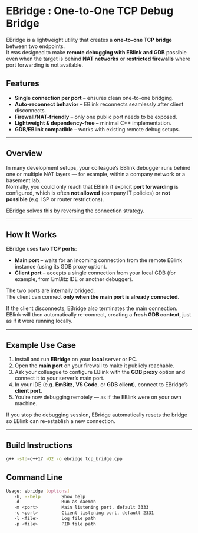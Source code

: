 # EBridge : One-to-One TCP Debug Bridge

EBridge is a lightweight utility that creates a **one-to-one TCP bridge** between two endpoints.  
It was designed to make **remote debugging with EBlink and GDB** possible even when the target
is behind **NAT networks** or **restricted firewalls** where port forwarding is not available.

## Features

-  **Single connection per port** – ensures clean one-to-one bridging.  
-  **Auto-reconnect behavior** – EBlink reconnects seamlessly after client disconnects.  
-  **Firewall/NAT-friendly** – only one public port needs to be exposed.  
-  **Lightweight & dependency-free** – minimal C++ implementation.  
-  **GDB/EBlink compatible** – works with existing remote debug setups.

---

## Overview

In many development setups, your colleague’s EBlink debugger runs behind one or multiple
NAT layers — for example, within a company network or a basement lab.  
Normally, you could only reach that EBlink if explicit **port forwarding** is configured,
which is often **not allowed** (company IT policies) or **not possible** (e.g. ISP or router
restrictions).

EBridge solves this by reversing the connection strategy.

---

## How It Works

EBridge uses **two TCP ports**:

- **Main port** – waits for an incoming connection from the remote EBlink instance (using its GDB proxy option).  
- **Client port** – accepts a single connection from your local GDB (for example, from EmBitz IDE or another debugger).

The two ports are internally bridged.  
The client can connect **only when the main port is already connected**.

If the client disconnects, EBridge also terminates the main connection.  
EBlink will then automatically re-connect, creating a **fresh GDB context**, just as if it were running locally.

---

## Example Use Case

1. Install and run **EBridge** on your **local** server or PC.  
2. Open the **main port** on your firewall to make it publicly reachable.  
3. Ask your colleague to configure EBlink with the **GDB proxy** option and connect it to your server’s main port.  
4. In your IDE (e.g. **EmBitz**, **VS Code**, or **GDB client**), connect to EBridge’s **client port**.  
5. You’re now debugging remotely — as if the EBlink were on your own machine.

If you stop the debugging session, EBridge automatically resets the bridge so EBlink can
re-establish a new connection.


---

## Build Instructions
```bash
g++ -std=c++17 -O2 -o ebridge tcp_bridge.cpp
```

## Command Line

```bash
Usage: ebridge [options]
   -h, --help        Show help
   -d                Run as daemon
   -m <port>         Main listening port, default 3333
   -c <port>         Client listening port, default 2331
   -l <file>         Log file path
   -p <file>         PID file path
